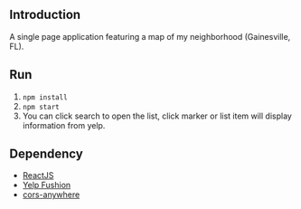 ## Introduction

A single page application featuring a map of my neighborhood (Gainesville, FL).

## Run

1. `npm install`
2. `npm start`
3. You can click search to open the list, click marker or list item will display information from yelp.

## Dependency
- [ReactJS](https://reactjs.org/)
- [Yelp Fushion](https://www.yelp.com/fusion)
- [cors-anywhere](https://github.com/Rob--W/cors-anywhere)


